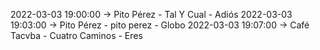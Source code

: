 2022-03-03 19:00:00 -> Pito Pérez - Tal Y Cual - Adiós
2022-03-03 19:03:00 -> Pito Pérez - pito perez - Globo
2022-03-03 19:07:00 -> Café Tacvba - Cuatro Caminos - Eres
